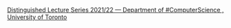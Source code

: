 [Distinguished Lecture Series 2021/22 — Department of #ComputerScience , University of Toronto ](https://qi.tc/qi/9577)